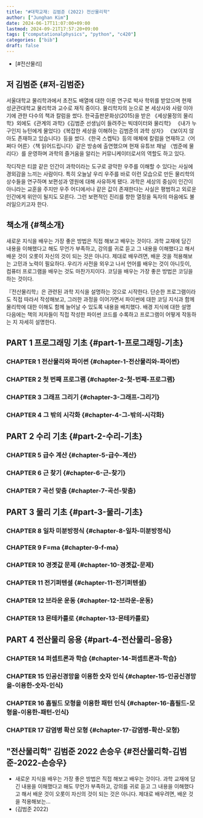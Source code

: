 ```yaml
---
title: "#대학교재: 김범준 (2022) 전산물리학"
author: ["Junghan Kim"]
date: 2024-06-17T11:07:00+09:00
lastmod: 2024-09-21T17:57:20+09:00
tags: ["computationalphysics", "python", "c420"]
categories: ["bib"]
draft: false
---
```


-   [#전산물리]


## 저 김범준 {#저-김범준}

서울대학교 물리학과에서 초전도 배열에 대한 이론 연구로 박사 학위를 받았으며 현재 성균관대학교 물리학과 교수로 재직 중이다. 물리학자의 눈으로 본 세상사와 사람 이야기에 관한 다수의 책과 칼럼을 썼다. 한국출판문화상(2015)을 받은 《세상물정의 물리학》외에도《관계의 과학》《김범준 선생님이 들려주는 빅데이터와 물리학》 《내가 누구인지 뉴턴에게 물었다》《복잡한 세상을 이해하는 김범준의 과학 상자》 《보이지 않아도 존재하고 있습니다》등을 썼다.《한국 스켑틱》등의 매체에 칼럼을 연재하고〈어쩌다 어른〉〈책 읽어드립니다〉같은 방송에 출연했으며 현재 유튜브 채널 〈범준에 물리다〉를 운영하며 과학의 즐거움을 알리는 커뮤니케이터로서의 역할도 하고 있다.

작디작은 티끌 같은 인간이 과학이라는 도구로 광막한 우주를 이해할 수 있다는 사실에 경외감을 느끼는 사람이다. 특히 오늘날 우리 우주를 바로 이런 모습으로 만든 물리학의 상수들을 연구하며 보편성과 영원에 대해 사유하게 됐다. 과학은 세상의 중심이 인간이 아니라는 교훈을 주지만 우주 어디에서나 같은 값이 존재한다는 사실은 평범하고 외로운 인간에게 위안이 될지도 모른다. 그런 보편적인 진리를 향한 열정을 독자의 마음에도 불러일으키고자 한다.


## 책소개 {#책소개}

새로운 지식을 배우는 가장 좋은 방법은 직접 해보고 배우는 것이다. 과학 교재에 담긴 내용을 이해했다고 해도 무언가 부족하고, 강의를 귀로 듣고 그 내용을 이해했다고 해서 배운 것이 오롯이 자신의 것이 되는 것은 아니다. 제대로 배우려면, 배운 것을 적용해보는 고민과 노력이 필요하다. 우리가 사전을 외우고 나서 언어를 배우는 것이 아니듯이, 컴퓨터 프로그램을 배우는 것도 마찬가지이다. 코딩을 배우는 가장 좋은 방법은 코딩을 하는 것이다.

『전산물리학』은 관련된 과학 지식을 설명하는 것으로 시작한다. 단순한 프로그램이라도 직접 따라서 작성해보고, 그러한 과정을 이어가면서 파이썬에 대한 코딩 지식과 함께 물리학에 대한 이해도 함께 늘어날 수 있도록 내용을 배치했다. 배경 지식에 대한 설명 다음에는 책의 저자들이 직접 작성한 파이썬 코드를 수록하고 프로그램이 어떻게 작동하는 지 자세히 설명한다.


## PART 1 프로그래밍 기초 {#part-1-프로그래밍-기초}


### CHAPTER 1 전산물리와 파이썬 {#chapter-1-전산물리와-파이썬}


### CHAPTER 2 첫 번째 프로그램 {#chapter-2-첫-번째-프로그램}


### CHAPTER 3 그래프 그리기 {#chapter-3-그래프-그리기}


### CHAPTER 4 그 밖의 시각화 {#chapter-4-그-밖의-시각화}


## PART 2 수리 기초 {#part-2-수리-기초}


### CHAPTER 5 급수 계산 {#chapter-5-급수-계산}


### CHAPTER 6 근 찾기 {#chapter-6-근-찾기}


### CHAPTER 7 곡선 맞춤 {#chapter-7-곡선-맞춤}


## PART 3 물리 기초 {#part-3-물리-기초}


### CHAPTER 8 일차 미분방정식 {#chapter-8-일차-미분방정식}


### CHAPTER 9 F=ma {#chapter-9-f-ma}


### CHAPTER 10 경곗값 문제 {#chapter-10-경곗값-문제}


### CHAPTER 11 전기퍼텐셜 {#chapter-11-전기퍼텐셜}


### CHAPTER 12 브라운 운동 {#chapter-12-브라운-운동}


### CHAPTER 13 몬테카를로 {#chapter-13-몬테카를로}


## PART 4 전산물리 응용 {#part-4-전산물리-응용}


### CHAPTER 14 퍼셉트론과 학습 {#chapter-14-퍼셉트론과-학습}


### CHAPTER 15 인공신경망을 이용한 숫자 인식 {#chapter-15-인공신경망을-이용한-숫자-인식}


### CHAPTER 16 홉필드 모형을 이용한 패턴 인식 {#chapter-16-홉필드-모형을-이용한-패턴-인식}


### CHAPTER 17 감염병 확산 모형 {#chapter-17-감염병-확산-모형}


## "전산물리학" 김범준 2022 손승우 {#전산물리학-김범준-2022-손승우}

-   새로운 지식을 배우는 가장 좋은 방법은 직접 해보고 배우는 것이다. 과학 교재에 담긴 내용을 이해했다고 해도 무언가 부족하고, 강의를 귀로 듣고 그 내용을 이해했다고 해서 배운 것이 오롯이 자신의 것이 되는 것은 아니다. 제대로 배우려면, 배운 것을 적용해보는...
-   (김범준 2022)
